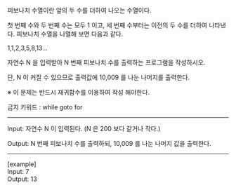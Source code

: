 피보나치 수열이란 앞의 두 수를 더하여 나오는 수열이다.

첫 번째 수와 두 번째 수는 모두 1
이고, 세 번째 수부터는 이전의 두 수를 더하여 나타낸다. 피보나치 수열을 나열해 보면 다음과 같다.

1,1,2,3,5,8,13…

자연수 N
을 입력받아 N
번째 피보나치 수를 출력하는 프로그램을 작성하시오.

단, N 이 커질 수 있으므로 출력값에 10,009 를 나눈 나머지를 출력한다.

※ 이 문제는 반드시 재귀함수를 이용하여 작성 해야한다.

금지 키워드 : while goto for

<hr>

Input: 
자연수 N 이 입력된다. (N 은 200 보다 같거나 작다.)

Output: 
N 번째 피보나치 수를 출력하되, 10,009 를 나눈 나머지 값을 출력한다.

<hr>

[example]  
Input: 7  
Output: 13